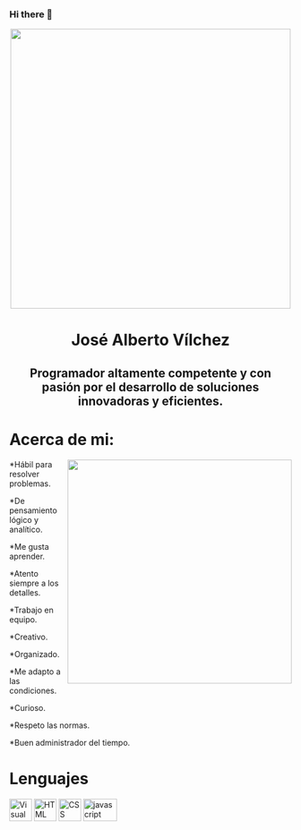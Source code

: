 ### Hi there 👋

<div align="center">
    <img src="https://media4.giphy.com/media/qgQUggAC3Pfv687qPC/200.webp?cid=ecf05e471j1uy8j0r23saemptcw5dos74vww8yy1untt3w9u&ep=v1_gifs_search&rid=200.webp&ct=g" width="500"/>
    <span>
        <h1 align="center">José Alberto Vílchez</h1>
        <h2 align="center">Programador altamente competente y con pasión por el desarrollo de soluciones innovadoras y eficientes.</h2>
    </span>
</div>

<div>
    <h1>Acerca de mi:</h1>
    <img src="https://media4.giphy.com/media/JO9WCVmDMbC0eLSlyV/200.webp?cid=ecf05e47xkitcp0hbiu4kc267bhmxbab429o3ywk7dwlk9hr&ep=v1_gifs_search&rid=200.webp&ct=g" width="400" align="right"/>
    <p>*Hábil para resolver problemas.</p>
    <p>*De pensamiento lógico y analítico.</p>
    <p>*Me gusta aprender.</p>
    <p>*Atento siempre a los detalles.</p>
    <p>*Trabajo en equipo.</p> 
    <p>*Creativo.</p>
    <p>*Organizado.</p>
    <p>*Me adapto a las condiciones.</p>
    <p>*Curioso.</p>
    <p>*Respeto las normas.</p> 
    <p>*Buen administrador del tiempo.</p>
</div>
<div align="left">
    <h1>Lenguajes</h1>
        <div>
            <img src="https://upload.wikimedia.org/wikipedia/commons/thumb/9/9a/Visual_Studio_Code_1.35_icon.svg/2048px-Visual_Studio_Code_1.35_icon.svg.png" title="Visual Studio Code" alt="Visual Studio Code" width= 40 height=40>
            <img src="https://img.freepik.com/iconos-gratis/html-5_318-674234.jpg" title="HTML" alt="HTML" width= 40 height=40>
            <img src="https://upload.wikimedia.org/wikipedia/commons/thumb/d/d5/CSS3_logo_and_wordmark.svg/250px-CSS3_logo_and_wordmark.svg.png" title="CSS" alt="CSS" width= 40 height=40>
            <img src="https://1000marcas.net/wp-content/uploads/2020/11/JavaScript-logo.png" title="javascript" alt="javascript" width= 60 height=40>
        </div>
</div>
<!--
**JoseVilchez2023/JoseVilchez2023** is a ✨ _special_ ✨ repository because its `README.md` (this file) appears on your GitHub profile.

Here are some ideas to get you started:

- 🔭 I’m currently working on ...
- 🌱 I’m currently learning ...
- 👯 I’m looking to collaborate on ...
- 🤔 I’m looking for help with ...
- 💬 Ask me about ...
- 📫 How to reach me: ...
- 😄 Pronouns: ...
- ⚡ Fun fact: ...
-->
